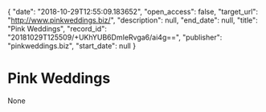 {
  "date": "2018-10-29T12:55:09.183652", 
  "open_access": false, 
  "target_url": "http://www.pinkweddings.biz/", 
  "description": null, 
  "end_date": null, 
  "title": "Pink Weddings", 
  "record_id": "20181029T125509/+UKhYUB6DmIeRvga6/ai4g==", 
  "publisher": "pinkweddings.biz", 
  "start_date": null
}

# Pink Weddings

None